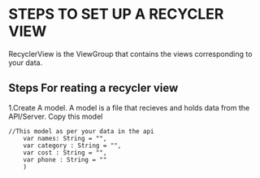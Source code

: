 # STEPS TO SET UP A RECYCLER VIEW
RecyclerView is the ViewGroup that contains the views corresponding to your data.
## Steps For reating a recycler view
1.Create A model. A model is a file that recieves and holds data from the API/Server.
Copy this model

```data class productmodel (
//This model as per your data in the api
    var names: String = "",
    var category : String = "",
    var cost : String = "",
    var phone : String = ""
    )


